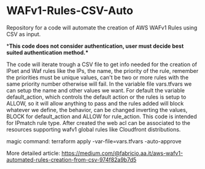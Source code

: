# WAFv1-Rules-CSV-Auto

Repository for a code will automate the creation of AWS WAFv1 Rules using CSV as input.

\***This code does not consider authentication, user must decide best suited authentication method.\***

The code will iterate trough a CSV file to get info needed for the creation of IPset and Waf rules like the IPs, the name, the priority of the rule, remember the priorities must be unique values, can't be two or more rules with the same priority number otherwise will fail. In the variable file vars.tfvars we can setup the name and other values we want. For default the variable default_action, which controls the default action or the rules is setup to ALLOW, so it will allow anything to pass and the rules added will block whatever we define, the behavior, can be changed inverting the values, BLOCK for default_action and ALLOW for rule_action. This code is intended for IPmatch rule type. After created the web acl can be associated to the resources supporting wafv1 global rules like Cloudfront distributions.

magic command: terraform apply -var-file=vars.tfvars -auto-approve

More detailed article: https://medium.com/@fabricio.aa.it/aws-wafv1-automated-rules-creation-from-csv-974f82a9b7d5
